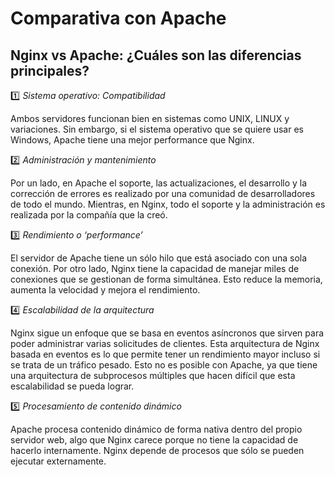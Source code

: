 # Comparativa con Apache
## Nginx vs Apache: ¿Cuáles son las diferencias principales?
:one: _Sistema operativo: Compatibilidad_

Ambos servidores funcionan bien en sistemas como UNIX, LINUX y variaciones. Sin embargo, si el sistema operativo que se quiere usar es Windows, Apache tiene una mejor performance que Nginx. 

:two: _Administración y mantenimiento_

Por un lado, en Apache el soporte, las actualizaciones, el desarrollo y la corrección de errores es realizado por una comunidad de desarrolladores de todo el mundo. Mientras, en Nginx, todo el soporte y la administración es realizada por la compañía que la creó. 

:three: _Rendimiento o ‘performance’_

El servidor de Apache tiene un sólo hilo que está asociado con una sola conexión. Por otro lado, Nginx tiene la capacidad de manejar miles de conexiones que se gestionan de forma simultánea. Esto reduce la memoria, aumenta la velocidad y mejora el rendimiento.

:four: _Escalabilidad de la arquitectura_

Nginx sigue un enfoque que se basa en eventos asíncronos que sirven para poder administrar varias solicitudes de clientes. Esta arquitectura de Nginx basada en eventos es lo que permite tener un rendimiento mayor incluso si se trata de un tráfico pesado. Esto no es posible con Apache, ya que tiene una arquitectura de subprocesos múltiples que hacen difícil que esta escalabilidad se pueda lograr. 

:five: _Procesamiento de contenido dinámico_

Apache procesa contenido dinámico de forma nativa dentro del propio servidor web, algo que Nginx carece porque no tiene la capacidad de hacerlo internamente. Nginx depende de procesos que sólo se pueden ejecutar externamente.
